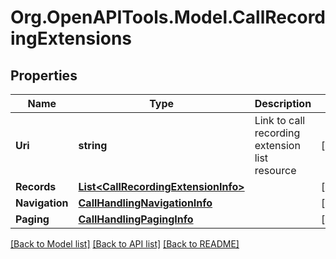 
# Org.OpenAPITools.Model.CallRecordingExtensions

## Properties

Name | Type | Description | Notes
------------ | ------------- | ------------- | -------------
**Uri** | **string** | Link to call recording extension list resource | [optional] 
**Records** | [**List&lt;CallRecordingExtensionInfo&gt;**](CallRecordingExtensionInfo.md) |  | [optional] 
**Navigation** | [**CallHandlingNavigationInfo**](CallHandlingNavigationInfo.md) |  | [optional] 
**Paging** | [**CallHandlingPagingInfo**](CallHandlingPagingInfo.md) |  | [optional] 

[[Back to Model list]](../README.md#documentation-for-models)
[[Back to API list]](../README.md#documentation-for-api-endpoints)
[[Back to README]](../README.md)

